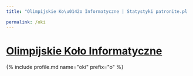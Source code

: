 ```yaml
---
title: "Olimpijskie Ko\u0142o Informatyczne | Statystyki patronite.pl | Patromierz"

permalink: /oki
---
```


# [Olimpijskie Koło Informatyczne](https://patronite.pl/oki)

{% include profile.md name="oki" prefix="o" %}
